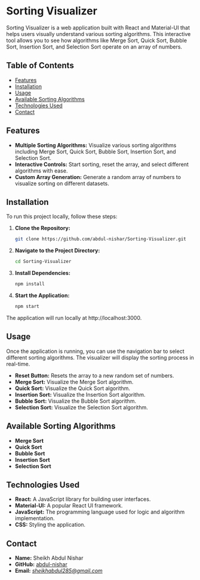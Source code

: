# Sorting Visualizer

Sorting Visualizer is a web application built with React and Material-UI that helps users visually understand various sorting algorithms. This interactive tool allows you to see how algorithms like Merge Sort, Quick Sort, Bubble Sort, Insertion Sort, and Selection Sort operate on an array of numbers.

## Table of Contents

- [Features](#features)
- [Installation](#installation)
- [Usage](#usage)
- [Available Sorting Algorithms](#available-sorting-algorithms)
- [Technologies Used](#technologies-used)
- [Contact](#contact)

## Features

- **Multiple Sorting Algorithms:** Visualize various sorting algorithms including Merge Sort, Quick Sort, Bubble Sort, Insertion Sort, and Selection Sort.
- **Interactive Controls:** Start sorting, reset the array, and select different algorithms with ease.
- **Custom Array Generation:** Generate a random array of numbers to visualize sorting on different datasets.

## Installation

To run this project locally, follow these steps:

1. **Clone the Repository:**
   ```bash
   git clone https://github.com/abdul-nishar/Sorting-Visualizer.git
   ```

2. **Navigate to the Project Directory:**
   ```bash
   cd Sorting-Visualizer
   ```

3. **Install Dependencies:**
   ```bash
   npm install
   ```

4. **Start the Application:**
   ```bash
   npm start
   ```
The application will run locally at http://localhost:3000.

## Usage

Once the application is running, you can use the navigation bar to select different sorting algorithms. The visualizer will display the sorting process in real-time.

- **Reset Button:** Resets the array to a new random set of numbers.
- **Merge Sort:** Visualize the Merge Sort algorithm.
- **Quick Sort:** Visualize the Quick Sort algorithm.
- **Insertion Sort:** Visualize the Insertion Sort algorithm.
- **Bubble Sort:** Visualize the Bubble Sort algorithm.
- **Selection Sort:** Visualize the Selection Sort algorithm.

## Available Sorting Algorithms

- **Merge Sort**
- **Quick Sort**
- **Bubble Sort**
- **Insertion Sort**
- **Selection Sort**

## Technologies Used

- **React:** A JavaScript library for building user interfaces.
- **Material-UI:** A popular React UI framework.
- **JavaScript:** The programming language used for logic and algorithm implementation.
- **CSS:** Styling the application.

## Contact

- **Name:** Sheikh Abdul Nishar
- **GitHub:** [abdul-nishar](https://github.com/abdul-nishar)
- **Email:** *sheikhabdul285@gmail.com*

